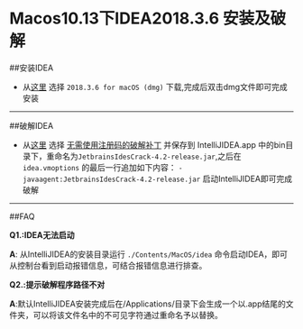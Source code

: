 # Macos10.13下IDEA2018.3.6 安装及破解

##安装IDEA
* 从[这里](https://www.jetbrains.com/idea/download/previous.html) 选择 `2018.3.6 for macOS (dmg)`
下载,完成后双击dmg文件即可完成安装

***

##破解IDEA

* 从[这里](http://idea.lanyus.com/) 选择 [无需使用注册码的破解补丁](http://idea.lanyus.com/jar/JetbrainsIdesCrack-4.2-release-sha1-3323d5d0b82e716609808090d3dc7cb3198b8c4b.jar)
并保存到 IntelliJIDEA.app 中的bin目录下，重命名为`JetbrainsIdesCrack-4.2-release.jar`,之后在 `idea.vmoptions` 的最后一行追加如下内容：
``-javaagent:JetbrainsIdesCrack-4.2-release.jar`` 启动IntelliJIDEA即可完成破解 

***

##FAQ

**Q1.:IDEA无法启动**

  **A**: 从IntelliJIDEA的安装目录运行 `./Contents/MacOS/idea` 命令启动IDEA，即可从控制台看到启动报错信息，可结合报错信息进行排查。

**Q2.:提示破解程序路径不对**

  **A**:默认IntelliJIDEA安装完成后在/Applications/目录下会生成一个以.app结尾的文件夹，可以将该文件名中的不可见字符通过重命名予以替换。
	